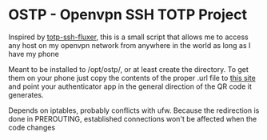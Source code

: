 # OSTP - Openvpn SSH TOTP Project

Inspired by [totp-ssh-fluxer](https://github.com/benjojo/totp-ssh-fluxer/), this is a small script that allows me to access any host on my openvpn network from anywhere in the world as long as I have my phone

Meant to be installed to /opt/ostp/, or at least create the directory. To get them on your phone just copy the contents of the proper .url file to [this site](http://goqr.me/) and point your authenticator app in the general direction of the QR code it generates.

Depends on iptables, probably conflicts with ufw. Because the redirection is done in PREROUTING, established connections won't be affected when the code changes
